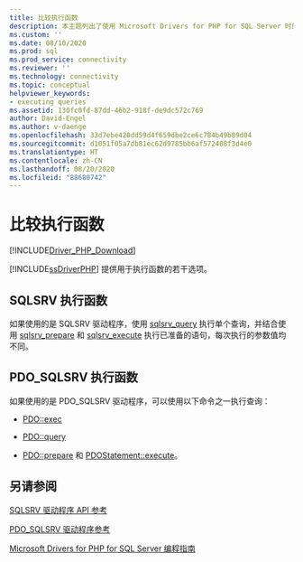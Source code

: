 ```yaml
---
title: 比较执行函数
description: 本主题列出了使用 Microsoft Drivers for PHP for SQL Server 时的不同查询执行函数
ms.custom: ''
ms.date: 08/10/2020
ms.prod: sql
ms.prod_service: connectivity
ms.reviewer: ''
ms.technology: connectivity
ms.topic: conceptual
helpviewer_keywords:
- executing queries
ms.assetid: 130fc0fd-87dd-46b2-918f-de9dc572c769
author: David-Engel
ms.author: v-daenge
ms.openlocfilehash: 33d7ebe420dd59d4f659dbe2ce6c784b49b89d04
ms.sourcegitcommit: d1051f05a7db81ec62d9785bb6af572408f3d4e0
ms.translationtype: HT
ms.contentlocale: zh-CN
ms.lasthandoff: 08/20/2020
ms.locfileid: "88680742"
---
```

# <a name="comparing-execution-functions"></a>比较执行函数
[!INCLUDE[Driver_PHP_Download](../../includes/driver_php_download.md)]

[!INCLUDE[ssDriverPHP](../../includes/ssdriverphp_md.md)] 提供用于执行函数的若干选项。  

## <a name="sqlsrv-execution-functions"></a>SQLSRV 执行函数  
如果使用的是 SQLSRV 驱动程序，使用 [sqlsrv_query](../../connect/php/sqlsrv-query.md) 执行单个查询，并结合使用 [sqlsrv_prepare](../../connect/php/sqlsrv-prepare.md) 和 [sqlsrv_execute](../../connect/php/sqlsrv-execute.md) 执行已准备的语句，每次执行的参数值均不同。  

## <a name="pdo_sqlsrv-execution-functions"></a>PDO_SQLSRV 执行函数 
如果使用的是 PDO_SQLSRV 驱动程序，可以使用以下命令之一执行查询：  
  
-   [PDO::exec](../../connect/php/pdo-exec.md)  
  
-   [PDO::query](../../connect/php/pdo-query.md)  
  
-   [PDO::prepare](../../connect/php/pdo-prepare.md) 和 [PDOStatement::execute](../../connect/php/pdostatement-execute.md)。  
  
## <a name="see-also"></a>另请参阅  
[SQLSRV 驱动程序 API 参考](../../connect/php/sqlsrv-driver-api-reference.md)

[PDO_SQLSRV 驱动程序参考](../../connect/php/pdo-sqlsrv-driver-reference.md)

[Microsoft Drivers for PHP for SQL Server 编程指南](../../connect/php/programming-guide-for-php-sql-driver.md)
  

